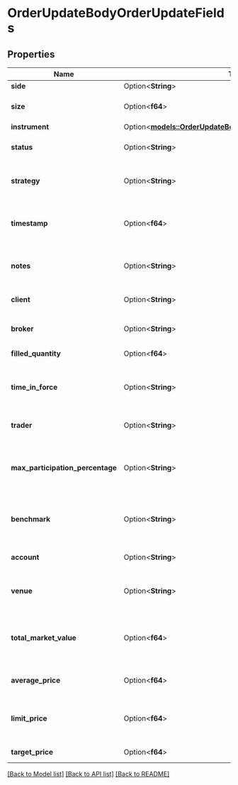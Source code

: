 # OrderUpdateBodyOrderUpdateFields

## Properties

Name | Type | Description | Notes
------------ | ------------- | ------------- | -------------
**side** | Option<**String**> | The trade side. | [optional]
**size** | Option<**f64**> | The quantity of the traded instrument. | [optional]
**instrument** | Option<[**models::OrderUpdateBodyOrderUpdateFieldsInstrument**](OrderUpdateBody_OrderUpdateFields_instrument.md)> |  | [optional]
**status** | Option<**String**> | The status or condition of the order. | [optional]
**strategy** | Option<**String**> | The name of the algorithm or the execution strategy. | [optional]
**timestamp** | Option<**f64**> | The epoch timestamp in milliseconds of the order update snapshot. | [optional]
**notes** | Option<**String**> | Free form input for comments/special order instructions. | [optional]
**client** | Option<**String**> | The client whose trade is being updated upon. | [optional]
**broker** | Option<**String**> | The broker involved in the order. | [optional]
**filled_quantity** | Option<**f64**> | How much of the trade is done. | [optional]
**time_in_force** | Option<**String**> | How long the order will remain active before it is executed or expires. | [optional]
**trader** | Option<**String**> | The trader involved in the order. | [optional]
**max_participation_percentage** | Option<**String**> | How much of the average daily volume in that name are you willing to be accountable for?. | [optional]
**benchmark** | Option<**String**> | Reference instrument, basket, index, price or benchmark bond. | [optional]
**account** | Option<**String**> | Trading account/client portfolio ID. | [optional]
**venue** | Option<**String**> | Exchange, ATS, dark pool - where the trade is being executed. | [optional]
**total_market_value** | Option<**f64**> | Approximate value of total order, or gross risk for undefined quantity of instrument. | [optional]
**average_price** | Option<**f64**> | Weighted average price of executed volume | [optional]
**limit_price** | Option<**f64**> | The limit price for the order. Do not execute higher (buy) or lower (sell) than this | [optional]
**target_price** | Option<**f64**> | Target execution price | [optional]

[[Back to Model list]](../README.md#documentation-for-models) [[Back to API list]](../README.md#documentation-for-api-endpoints) [[Back to README]](../README.md)


